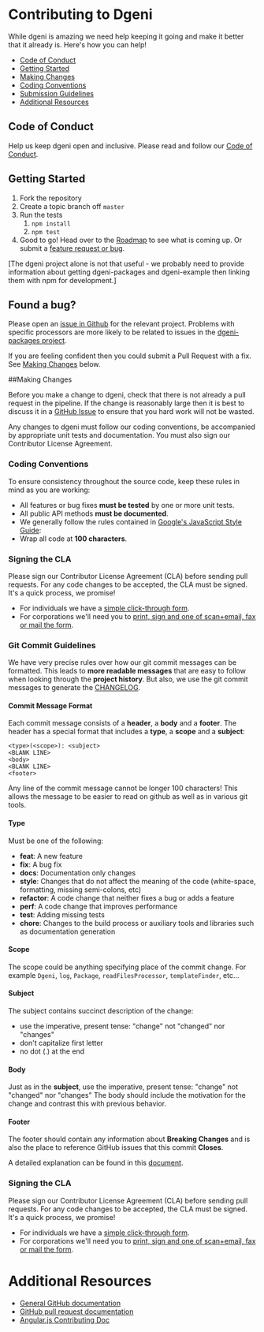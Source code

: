 # Contributing to Dgeni
While dgeni is amazing we need help keeping it going and make it better that it already is. Here's how you can help!

- [Code of Conduct](#code-of-conduct)
- [Getting Started](#getting-started)
- [Making Changes](#making-changes)
- [Coding Conventions](#coding-conventions)
- [Submission Guidelines](#submission-guidelines)
- [Additional Resources](#additional-resources)


## Code of Conduct
Help us keep dgeni open and inclusive. Please read and follow our [Code of Conduct][coc].


## Getting Started

1. Fork the repository
2. Create a topic branch off `master`
2. Run the tests
	1. `npm install`
	2. `npm test`
3. Good to go! Head over to the [Roadmap](roadmap) to see what is coming up.
   Or submit a [feature request or bug](issues).

[The dgeni project alone is not that useful - we probably need to provide information about getting
dgeni-packages and dgeni-example then linking them with npm for development.]

## Found a bug?

Please open an [issue in Github](issues) for the relevant project. Problems with specific processors are more
likely to be related to issues in the [dgeni-packages project](dgeni-packages).

If you are feeling confident then you could submit a Pull Request with a fix. See [Making Changes](#making-changes) below.

##Making Changes

Before you make a change to dgeni, check that there is not already a pull request in the pipeline.
If the change is reasonably large then it is best to discuss it in a [GitHub Issue](issue) to ensure
that you hard work will not be wasted.

Any changes to dgeni must follow our coding conventions, be accompanied by appropriate unit tests and documentation. You must also sign our Contributor License Agreement.


### Coding Conventions

To ensure consistency throughout the source code, keep these rules in mind as you are working:

* All features or bug fixes **must be tested** by one or more unit tests.
* All public API methods **must be documented**.
* We generally follow the rules contained in [Google's JavaScript Style Guide][js-style-guide]:
* Wrap all code at **100 characters**.


### Signing the CLA

Please sign our Contributor License Agreement (CLA) before sending pull requests. For any code
changes to be accepted, the CLA must be signed. It's a quick process, we promise!

* For individuals we have a [simple click-through form][individual-cla].
* For corporations we'll need you to
  [print, sign and one of scan+email, fax or mail the form][corporate-cla].

### Git Commit Guidelines

We have very precise rules over how our git commit messages can be formatted.  This leads to **more
readable messages** that are easy to follow when looking through the **project history**.  But also,
we use the git commit messages to generate the [CHANGELOG](changelog).

#### Commit Message Format
Each commit message consists of a **header**, a **body** and a **footer**.  The header has a special
format that includes a **type**, a **scope** and a **subject**:

```
<type>(<scope>): <subject>
<BLANK LINE>
<body>
<BLANK LINE>
<footer>
```

Any line of the commit message cannot be longer 100 characters! This allows the message to be easier
to read on github as well as in various git tools.

#### Type
Must be one of the following:

* **feat**: A new feature
* **fix**: A bug fix
* **docs**: Documentation only changes
* **style**: Changes that do not affect the meaning of the code (white-space, formatting, missing
  semi-colons, etc)
* **refactor**: A code change that neither fixes a bug or adds a feature
* **perf**: A code change that improves performance
* **test**: Adding missing tests
* **chore**: Changes to the build process or auxiliary tools and libraries such as documentation
  generation

#### Scope
The scope could be anything specifying place of the commit change. For example `Dgeni`,
`log`, `Package`, `readFilesProcessor`, `templateFinder`, etc...

#### Subject
The subject contains succinct description of the change:

* use the imperative, present tense: "change" not "changed" nor "changes"
* don't capitalize first letter
* no dot (.) at the end

#### Body
Just as in the **subject**, use the imperative, present tense: "change" not "changed" nor "changes"
The body should include the motivation for the change and contrast this with previous behavior.

#### Footer
The footer should contain any information about **Breaking Changes** and is also the place to
reference GitHub issues that this commit **Closes**.


A detailed explanation can be found in this [document][commit-message-format].

### Signing the CLA

Please sign our Contributor License Agreement (CLA) before sending pull requests. For any code
changes to be accepted, the CLA must be signed. It's a quick process, we promise!

* For individuals we have a [simple click-through form][individual-cla].
* For corporations we'll need you to
  [print, sign and one of scan+email, fax or mail the form][corporate-cla].

# Additional Resources</a>

* [General GitHub documentation](http://help.github.com/)
* [GitHub pull request documentation](http://help.github.com/send-pull-requests/)
* [Angular.js Contributing Doc](https://github.com/angular/angular.js/blob/CONTRIBUTING.md)

[roadmap]: http://github.com/angular/dgeni/blob/master/ROADMAP.md
[issues]: https://github.com/angular/dgeni/issues?state=open
[dgeni-packages]: https://github.com/angular/dgeni-packages
[js-style-guide]: http://google-styleguide.googlecode.com/svn/trunk/javascriptguide.xml
[changelog]: https://github.com/angular/dgeni/blob/master/CHANGELOG.md
[commit-message-format]: https://docs.google.com/document/d/1QrDFcIiPjSLDn3EL15IJygNPiHORgU1_OOAqWjiDU5Y/edit#
[corporate-cla]: http://code.google.com/legal/corporate-cla-v1.0.html
[individual-cla]: http://code.google.com/legal/individual-cla-v1.0.html
[coc]: https://github.com/angular/code-of-conduct/blob/master/CODE_OF_CONDUCT.md
